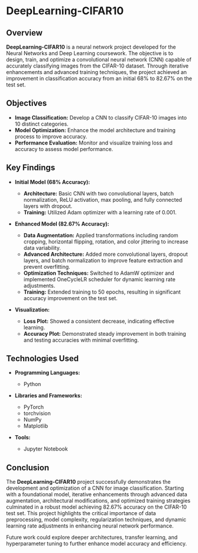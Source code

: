 # DeepLearning-CIFAR10

## Overview

**DeepLearning-CIFAR10** is a neural network project developed for the Neural Networks and Deep Learning coursework. The objective is to design, train, and optimize a convolutional neural network (CNN) capable of accurately classifying images from the CIFAR-10 dataset. Through iterative enhancements and advanced training techniques, the project achieved an improvement in classification accuracy from an initial 68% to 82.67% on the test set.

## Objectives

- **Image Classification:** Develop a CNN to classify CIFAR-10 images into 10 distinct categories.
- **Model Optimization:** Enhance the model architecture and training process to improve accuracy.
- **Performance Evaluation:** Monitor and visualize training loss and accuracy to assess model performance.

## Key Findings

- **Initial Model (68% Accuracy):**
  - **Architecture:** Basic CNN with two convolutional layers, batch normalization, ReLU activation, max pooling, and fully connected layers with dropout.
  - **Training:** Utilized Adam optimizer with a learning rate of 0.001.
  
- **Enhanced Model (82.67% Accuracy):**
  - **Data Augmentation:** Applied transformations including random cropping, horizontal flipping, rotation, and color jittering to increase data variability.
  - **Advanced Architecture:** Added more convolutional layers, dropout layers, and batch normalization to improve feature extraction and prevent overfitting.
  - **Optimization Techniques:** Switched to AdamW optimizer and implemented OneCycleLR scheduler for dynamic learning rate adjustments.
  - **Training:** Extended training to 50 epochs, resulting in significant accuracy improvement on the test set.
  
- **Visualization:**
  - **Loss Plot:** Showed a consistent decrease, indicating effective learning.
  - **Accuracy Plot:** Demonstrated steady improvement in both training and testing accuracies with minimal overfitting.

## Technologies Used

- **Programming Languages:**
  - Python

- **Libraries and Frameworks:**
  - PyTorch
  - torchvision
  - NumPy
  - Matplotlib

- **Tools:**
  - Jupyter Notebook

## Conclusion

The **DeepLearning-CIFAR10** project successfully demonstrates the development and optimization of a CNN for image classification. Starting with a foundational model, iterative enhancements through advanced data augmentation, architectural modifications, and optimized training strategies culminated in a robust model achieving 82.67% accuracy on the CIFAR-10 test set. This project highlights the critical importance of data preprocessing, model complexity, regularization techniques, and dynamic learning rate adjustments in enhancing neural network performance.

Future work could explore deeper architectures, transfer learning, and hyperparameter tuning to further enhance model accuracy and efficiency.


